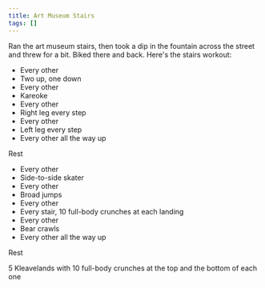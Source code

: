 ```yaml
---
title: Art Museum Stairs
tags: []
---
```


Ran the art museum stairs, then took a dip in the fountain across the street and threw for a bit. Biked there and back. Here's the stairs workout:

- Every other
- Two up, one down
- Every other
- Kareoke
- Every other
- Right leg every step
- Every other
- Left leg every step
- Every other all the way up

Rest

- Every other
- Side-to-side skater
- Every other
- Broad jumps
- Every other
- Every stair, 10 full-body crunches at each landing
- Every other
- Bear crawls
- Every other all the way up

Rest

5 Kleavelands with 10 full-body crunches at the top and the bottom of each one
